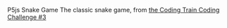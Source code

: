 P5js Snake Game
The classic snake game, from [the Coding Train Coding Challenge #3](https://youtu.be/AaGK-fj-BAM)
